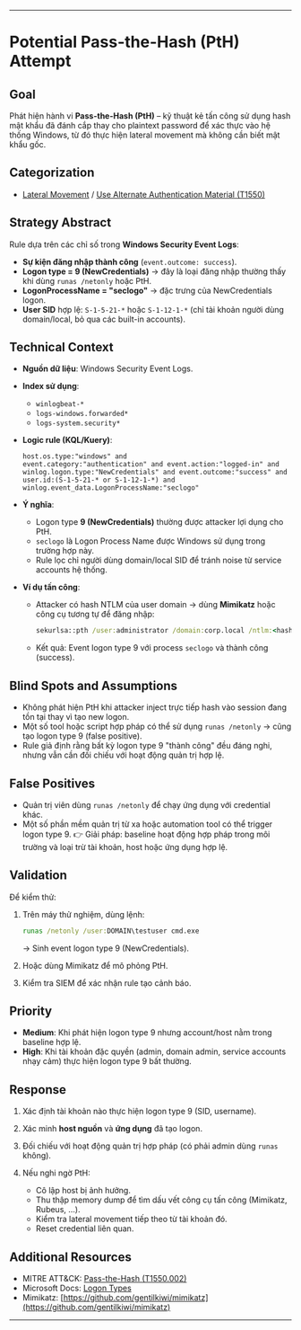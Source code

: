 
---

# Potential Pass-the-Hash (PtH) Attempt

## Goal

Phát hiện hành vi **Pass-the-Hash (PtH)** – kỹ thuật kẻ tấn công sử dụng hash mật khẩu đã đánh cắp thay cho plaintext password để xác thực vào hệ thống Windows, từ đó thực hiện lateral movement mà không cần biết mật khẩu gốc.

## Categorization

* [Lateral Movement](https://attack.mitre.org/tactics/TA0008/) / [Use Alternate Authentication Material (T1550)](https://attack.mitre.org/techniques/T1550/)

## Strategy Abstract

Rule dựa trên các chỉ số trong **Windows Security Event Logs**:

* **Sự kiện đăng nhập thành công** (`event.outcome: success`).
* **Logon type = 9 (NewCredentials)** → đây là loại đăng nhập thường thấy khi dùng `runas /netonly` hoặc PtH.
* **LogonProcessName = "seclogo"** → đặc trưng của NewCredentials logon.
* **User SID** hợp lệ: `S-1-5-21-*` hoặc `S-1-12-1-*` (chỉ tài khoản người dùng domain/local, bỏ qua các built-in accounts).

## Technical Context

* **Nguồn dữ liệu**: Windows Security Event Logs.

* **Index sử dụng**:

  * `winlogbeat-*`
  * `logs-windows.forwarded*`
  * `logs-system.security*`

* **Logic rule (KQL/Kuery)**:

  ```kuery
  host.os.type:"windows" and
  event.category:"authentication" and event.action:"logged-in" and
  winlog.logon.type:"NewCredentials" and event.outcome:"success" and
  user.id:(S-1-5-21-* or S-1-12-1-*) and
  winlog.event_data.LogonProcessName:"seclogo"
  ```

* **Ý nghĩa**:

  * Logon type **9 (NewCredentials)** thường được attacker lợi dụng cho PtH.
  * `seclogo` là Logon Process Name được Windows sử dụng trong trường hợp này.
  * Rule lọc chỉ người dùng domain/local SID để tránh noise từ service accounts hệ thống.

* **Ví dụ tấn công**:

  * Attacker có hash NTLM của user domain → dùng **Mimikatz** hoặc công cụ tương tự để đăng nhập:

    ```cmd
    sekurlsa::pth /user:administrator /domain:corp.local /ntlm:<hash>
    ```
  * Kết quả: Event logon type 9 với process `seclogo` và thành công (success).

## Blind Spots and Assumptions

* Không phát hiện PtH khi attacker inject trực tiếp hash vào session đang tồn tại thay vì tạo new logon.
* Một số tool hoặc script hợp pháp có thể sử dụng `runas /netonly` → cũng tạo logon type 9 (false positive).
* Rule giả định rằng bất kỳ logon type 9 "thành công" đều đáng nghi, nhưng vẫn cần đối chiếu với hoạt động quản trị hợp lệ.

## False Positives

* Quản trị viên dùng `runas /netonly` để chạy ứng dụng với credential khác.
* Một số phần mềm quản trị từ xa hoặc automation tool có thể trigger logon type 9.
  👉 Giải pháp: baseline hoạt động hợp pháp trong môi trường và loại trừ tài khoản, host hoặc ứng dụng hợp lệ.

## Validation

Để kiểm thử:

1. Trên máy thử nghiệm, dùng lệnh:

   ```cmd
   runas /netonly /user:DOMAIN\testuser cmd.exe
   ```

   → Sinh event logon type 9 (NewCredentials).
2. Hoặc dùng Mimikatz để mô phỏng PtH.
3. Kiểm tra SIEM để xác nhận rule tạo cảnh báo.

## Priority

* **Medium**: Khi phát hiện logon type 9 nhưng account/host nằm trong baseline hợp lệ.
* **High**: Khi tài khoản đặc quyền (admin, domain admin, service accounts nhạy cảm) thực hiện logon type 9 bất thường.

## Response

1. Xác định tài khoản nào thực hiện logon type 9 (SID, username).
2. Xác minh **host nguồn** và **ứng dụng** đã tạo logon.
3. Đối chiếu với hoạt động quản trị hợp pháp (có phải admin dùng `runas` không).
4. Nếu nghi ngờ PtH:

   * Cô lập host bị ảnh hưởng.
   * Thu thập memory dump để tìm dấu vết công cụ tấn công (Mimikatz, Rubeus, …).
   * Kiểm tra lateral movement tiếp theo từ tài khoản đó.
   * Reset credential liên quan.

## Additional Resources

* MITRE ATT\&CK: [Pass-the-Hash (T1550.002)](https://attack.mitre.org/techniques/T1550/002/)
* Microsoft Docs: [Logon Types](https://learn.microsoft.com/en-us/windows/security/threat-protection/auditing/event-4624)
* Mimikatz: [https://github.com/gentilkiwi/mimikatz](https://github.com/gentilkiwi/mimikatz)

---


